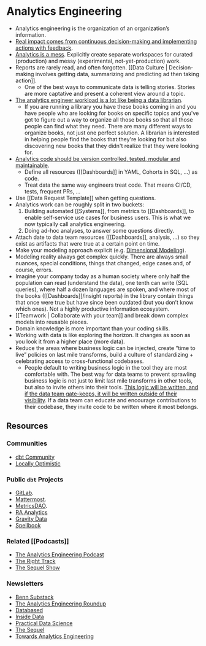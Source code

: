 # Analytics Engineering

- Analytics engineering is the organization of an organization’s information.
- [Real impact comes from continuous decision-making and implementing actions with feedback](https://news.ycombinator.com/item?id=22808006).
- [Analytics is a mess](https://benn.substack.com/p/analytics-is-a-mess). Explicitly create separate workspaces for curated (production) and messy (experimental, not-yet-production) work.
- Reports are rarely read, and often forgotten. [[Data Culture | Decision-making involves getting data, summarizing and predicting ad then taking action]].
	- One of the best ways to communicate data is telling stories. Stories are more captative and present a coherent view around a topic.
- [The analytics engineer workload is a lot like being a data librarian](https://www.youtube.com/watch?v=T0Z_ibd3Hx0).
	- If you are running a library you have these books coming in and you have people who are looking for books on specific topics and you've got to figure out a way to organize all those books so that all those people can find what they need. There are many different ways to organize books, not just one perfect solution. A librarian is interested in helping people find the books that they're looking for but also discovering new books that they didn't realize that they were looking for.
- [Analytics code should be version controlled, tested, modular and maintainable](https://www.getdbt.com/analytics-engineering/why/).
	- Define all resources ([[Dashboards]] in YAML, Cohorts in SQL, ...) as code.
	- Treat data the same way engineers treat code. That means CI/CD, tests, frequent PRs, ...
- Use [[Data Request Template]] when getting questions.
- Analytics work can be roughly split in two buckets:
	1. Building automated [[Systems]], from metrics to [[Dashboards]], to enable self-service use cases for business users. This is what we now typically call analytics engineering.
	2. Doing ad-hoc analyses, to answer some questions directly.
- Attach date to data team resources ([[Dashboards]], analysis, ...) so they exist as artifacts that were true at a certain point on time.
- Make your modeling approach explicit (e.g. [Dimensional Modeling](https://youtu.be/lWPiSZf7-uQ)).
- Modeling reality always get complex quickly. There are always small nuances, special conditions, things that changed, edge cases and, of course, errors.
- Imagine your company today as a human society where only half the population can read (understand the data), one tenth can write (SQL queries), where half a dozen languages are spoken, and where most of the books ([[Dashboards]]/insight reports) in the library contain things that once were true but have since been outdated (but you don’t know which ones). Not a highly productive information ecosystem.
- [[Teamwork | Collaborate with your team]] and break down complex models into reusable pieces.
- Domain knowledge is more important than your coding skills.
- Working with data is like exploring the horizon. It changes as soon as you look it from a higher place (more data). 
- Reduce the areas where business logic can be injected, create “time to live” policies on last mile transforms, build a culture of standardizing + celebrating access to cross-functional codebases.
	- People default to writing business logic in the tool they are most comfortable with. The best way for data teams to prevent sprawling business logic is not just to limit last mile transforms in other tools, but also to invite others into their tools. [This logic will be written, and if the data team gate-keeps, it will be written outside of their visibility](https://ian-macomber.medium.com/data-systems-tend-towards-production-be5a86f65561). If a data team can educate and encourage contributions to their codebase, they invite code to be written where it most belongs.

## Resources

### Communities

- [dbt Community](https://www.getdbt.com/community/)
- [Locally Optimistic](https://locallyoptimistic.com/community/)

### Public `dbt` Projects
- [GitLab](https://gitlab.com/gitlab-data/analytics/-/tree/master/transform/snowflake-dbt).
- [Mattermost](https://github.com/mattermost/mattermost-data-warehouse/tree/master/transform/snowflake-dbt).
- [MetricsDAO](https://github.com/MetricsDAO).
- [RA Analytics](https://github.com/rittmananalytics/ra_data_warehouse)
- [Gravity Data](https://github.com/Gravity-Data/gravity-dbt)
- [Spellbook](https://github.com/duneanalytics/spellbook/)

### Related [[Podcasts]]

- [The Analytics Engineering Podcast](https://open.spotify.com/show/4BKMMeVXk4jJnAQSqGSJvE)
- [The Right Track](https://www.heavybit.com/library/podcasts/the-right-track/)
- [The Sequel Show](https://open.spotify.com/show/3jEoi1pGXyQSGecv1xiLvQ)

### Newsletters

- [Benn Substack](https://benn.substack.com/)
- [The Analytics Engineering Roundup](https://benn.substack.com/)
- [Databased](https://pedram.substack.com/)
- [Inside Data](https://mikkeldengsoe.substack.com/)
- [Practical Data Science](https://harterrt.substack.com/)
- [The Sequel](https://thesequel.substack.com/)
- [Towards Analytics Engineering](https://towardsanalyticsengineering.substack.com/)
